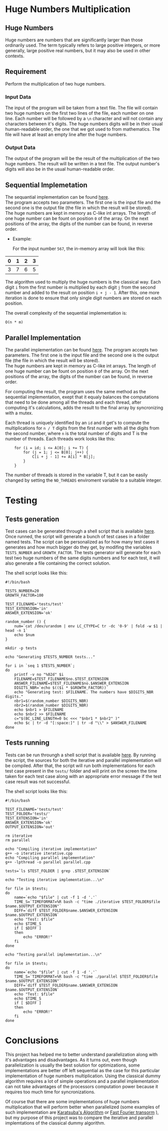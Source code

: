 # Huge Numbers Multiplication

## Huge Numbers

Huge numbers are numbers that are significantly larger than those ordinarily used. The term typically refers to large positive integers, or more generally, large positive real numbers, but it may also be used in other contexts.

## Requirement

Perform the multiplication of two huge numbers.

### Input Data

The input of the program will be taken from a text file. The file will contain two huge numbers on the first two lines of the file, each number on one line. Each number will be followed by a `\n` character and will not contain any characters between it's digits. The huge numbers digits will be in their usual human-readable order, the one that we got used to from mathematics. The file will have at least an empty line after the huge numbers.

### Output Data

The output of the program will be the result of the multiplication of the two huge numbers. The result will be written in a text file. The output number's digits will also be in the usual human-readable order.

## Sequential Implemetation

The sequantial implementation can be found [here](iterative.cpp).  
The program accepts two parameters. The first one is the input file and the second one is the output file (the file in which the result will be stored).  
The huge numbers are kept in memory as C-like int arrays. The length of one huge number can be fount on position `0` of the array. On the next positions of the array, the digits of the number can be found, in reverse order.  

* Example:

  For the input number `567`, the in-memory array will look like this:

|0|1|2|3|
|-|-|-|-|
|3|7|6|5|


The algorithm used to multiply the huge numbers is the classical way. Each digit `i` from the first number is multiplied by each digit `j` from the second number and added to the result on position `i + j - 1`. After this, one more iteration is done to ensure that only single digit numbers are stored on each position.  

The overall complexity of the sequential implementation is:
```
O(n * m)
```

## Parallel Implementation

The parallel implementation can be found [here](parallel.cpp).
The program accepts two parameters. The first one is the input file and the second one is the output file (the file in which the result will be stored).  
The huge numbers are kept in memory as C-like int arrays. The length of one huge number can be fount on position `0` of the array. On the next positions of the array, the digits of the number can be found, in reverse order.  

For computing the result, the program uses the same method as the sequential implementation, exept that it equaly balances the computations that need to be done among all the threads and each thread, after computing it's calculations, adds the result to the final array by syncronizing with a mutex. 

Each thread is uniquely identified by an `id` and it get's to compute the multiplications for `n / T` digits from the first number with all the digits from the second number, where `n` is the total number of digits and T is the number of threads. Each threads work looks like this:

```
	for (i = id; i <= A[0]; i += T) {
		for (j = 1; j <= B[0]; j++) {
			C[i + j - 1] += A[i] * B[j];
		}
	}
```

The number of threads is stored in the variable T, but it can be easily changed by setting the `NO_THREADS` enviroment variable to a suitable integer.

# Testing

## Tests generation

Test cases can be generated through a shell script that is available [here](generate_tests.sh). Once runned, the script will generate a bunch of test cases in a folder named tests. The script can be personalized as for how many test cases it generates and how much bigger do they get, by modifing the variables `TESTS_NUMBER` and `GROWTH_FACTOR`. The tests generator will generate for each test two huge numbers of the same digits numbers and for each test, it will also generate a file containing the correct solution.

The shell script looks like this:
```
#!/bin/bash

TESTS_NUMBER=20
GROWTH_FACTOR=100

TEST_FILENAME='tests/test'
TEST_EXTENSION='in'
ANSWER_EXTENSION='ok'

random_number () {
	num=`cat /dev/urandom | env LC_CTYPE=C tr -dc '0-9' | fold -w $1 | head -n 1`
	echo $num
}

mkdir -p tests

echo "Generating $TESTS_NUMBER tests..."

for i in `seq 1 $TESTS_NUMBER`;
do
	printf -v no "%02d" $i
	FILENAME=$TEST_FILENAME$no.$TEST_EXTENSION
	ANSWER_FILENAME=$TEST_FILENAME$no.$ANSWER_EXTENSION
	DIGITS_NBR=`echo $(($i * $GROWTH_FACTOR))`
	echo "Generating test: $FILENAME. The numbers have $DIGITS_NBR digits."
	nbr1=$(random_number $DIGITS_NBR)
	nbr2=$(random_number $DIGITS_NBR)
	echo $nbr1 > $FILENAME
	echo $nbr2 >> $FILENAME
	c="$(BC_LINE_LENGTH=0 bc <<< "$nbr1 * $nbr2" )"
	echo $c | tr -d "[:space:]" | tr -d "\\" > $ANSWER_FILENAME
done
```

## Tests running

Tests can be run throungh a shell script that is available [here](run_tests.sh). By running the script, the sources for both the iterative and parallel implementation will be compiled. After that, the script will run both implementations for each test case present in the `tests/` folder and will print on the screen the time taken for each test case along with an appropriate error message if the test case result was not successful.

The shell script looks like this:

```
#!/bin/bash

TEST_FILENAME='tests/test'
TEST_FOLDER='tests/'
TEST_EXTENSION='in'
ANSWER_EXTENSION='ok'
OUTPUT_EXTENSION='out'

rm iterative
rm parallel

echo "Compiling iterative implementation"
g++ -o iterative iterative.cpp
echo "Compiling parallel implementation"
g++ -lpthread -o parallel parallel.cpp

tests=`ls $TEST_FOLDER | grep .$TEST_EXTENSION`

echo "Testing iterative implementation...\n"

for file in $tests;
do
	name=`echo "$file" | cut -f 1 -d '.'`
	TIME_S=`TIMEFORMAT=%R bash -c "time ./iterative $TEST_FOLDER$file $name.$OUTPUT_EXTENSION"`
	DIFF=`diff $TEST_FOLDER$name.$ANSWER_EXTENSION $name.$OUTPUT_EXTENSION`
	echo "Test: $file"
	echo $TIME_S
	if [ $DIFF ]
	then
		echo "ERROR!"
	fi
done

echo "Testing parallel implementation...\n"

for file in $tests;
do
	name=`echo "$file" | cut -f 1 -d '.'`
	TIME_S=`TIMEFORMAT=%R bash -c "time ./parallel $TEST_FOLDER$file $name.$OUTPUT_EXTENSION"`
	DIFF=`diff $TEST_FOLDER$name.$ANSWER_EXTENSION $name.$OUTPUT_EXTENSION`
	echo "Test: $file"
	echo $TIME_S
	if [ $DIFF ]
	then
		echo "ERROR!"
	fi
done
```

# Conclusions

This project has helped me to better understand parallelization along with it's advantages and disadvantages. As it turns out, even though parallelization is usually the best solution for optimizations, some implementations are better off left sequential as the case for this particular implementation of huge numbers multiplication. Using the classical dummy algorithm requires a lot of simple operations and a parallel implementation can not take advantages of the processors computation power because it requires too much time for syncronizations.  

Of course that there are some implementations of huge numbers multiplication that will perform better when parallelized (some examples of such implementation are [Karatsuba's Algorithm](https://en.wikipedia.org/wiki/Karatsuba_algorithm) or [Fast Fourier transorm](https://en.wikipedia.org/wiki/Fast_Fourier_transform) ), but my purpose of this project was to compare the iterative and parallel implemtations of the classical dummy algorithm.
